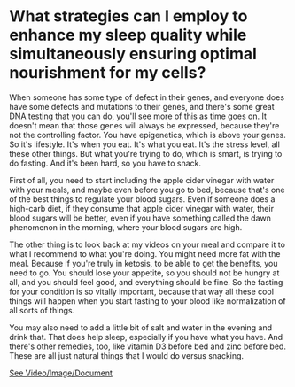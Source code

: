 # What strategies can I employ to enhance my sleep quality while simultaneously ensuring optimal nourishment for my cells?

When someone has some type of defect in their genes, and everyone does have some defects and mutations to their genes, and there's some great DNA testing that you can do, you'll see more of this as time goes on. It doesn't mean that those genes will always be expressed, because they're not the controlling factor. You have epigenetics, which is above your genes. So it's lifestyle. It's when you eat. It's what you eat. It's the stress level, all these other things. But what you're trying to do, which is smart, is trying to do fasting. And it's been hard, so you have to snack.

First of all, you need to start including the apple cider vinegar with water with your meals, and maybe even before you go to bed, because that's one of the best things to regulate your blood sugars. Even if someone does a high-carb diet, if they consume that apple cider vinegar with water, their blood sugars will be better, even if you have something called the dawn phenomenon in the morning, where your blood sugars are high.

The other thing is to look back at my videos on your meal and compare it to what I recommend to what you're doing. You might need more fat with the meal. Because if you're truly in ketosis, to be able to get the benefits, you need to go. You should lose your appetite, so you should not be hungry at all, and you should feel good, and everything should be fine. So the fasting for your condition is so vitally important, because that way all these cool things will happen when you start fasting to your blood like normalization of all sorts of things.

You may also need to add a little bit of salt and water in the evening and drink that. That does help sleep, especially if you have what you have. And there's other remedies, too, like vitamin D3 before bed and zinc before bed. These are all just natural things that I would do versus snacking.

 [See Video/Image/Document](https://hls-player.drberg.com/asset?path=migrated-assets/3-things-tyou-need-to-do-fixed)